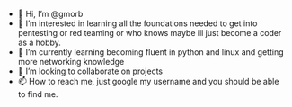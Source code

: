 - 👋 Hi, I’m @gmorb
- 👀 I’m interested in learning all the foundations needed to get into pentesting or red teaming or who knows maybe ill just become a coder as a hobby.
- 🌱 I’m currently learning becoming fluent in python and linux and getting more networking knowledge
- 💞️ I’m looking to collaborate on projects
- 📫 How to reach me, just google my username and you should be able to find me.

<!---
gmorb/gmorb is a ✨ special ✨ repository because its `README.md` (this file) appears on your GitHub profile.
You can click the Preview link to take a look at your changes.
--->
